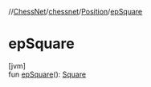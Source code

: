 //[ChessNet](../../../index.md)/[chessnet](../index.md)/[Position](index.md)/[epSquare](ep-square.md)

# epSquare

[jvm]\
fun [epSquare](ep-square.md)(): [Square](../-square/index.md)
